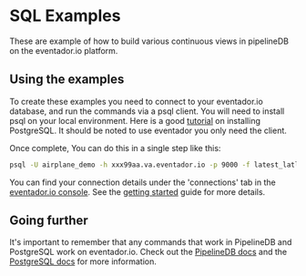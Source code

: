 # SQL Examples

These are example of how to build various continuous views in pipelineDB on the eventador.io platform.


## Using the examples

To create these examples you need to connect to your eventador.io database, and run the commands via a psql client. You will need to install psql on your local environment. Here is a good [tutorial](https://www.codefellows.org/blog/three-battle-tested-ways-to-install-postgresql) on installing PostgreSQL. It should be noted to use eventador you only need the client.

Once complete, You can do this in a single step like this:

```bash
psql -U airplane_demo -h xxx99aa.va.eventador.io -p 9000 -f latest_latlong_by_tailnumber.sql airplane_demo
```

You can find your connection details under the 'connections' tab in the [eventador.io console](http://console.eventador.io/). See the [getting started](https://eventador.github.io/documentation/getting_started_guide.html) guide for more details.

## Going further

It's important to remember that any commands that work in PipelineDB and PostgreSQL work on eventador.io. Check out the [PipelineDB docs](http://docs.pipelinedb.com/index.html) and the [PostgreSQL docs](https://www.postgresql.org/docs/9.5/static/index.html) for more information.
